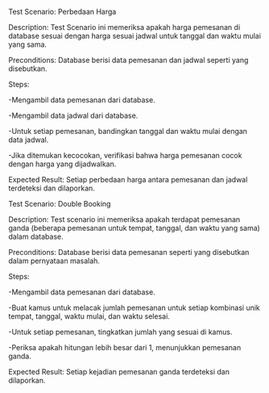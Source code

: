 Test Scenario: Perbedaan Harga

Description: Test Scenario ini memeriksa apakah harga pemesanan di database sesuai dengan harga sesuai jadwal untuk tanggal dan waktu mulai yang sama.

Preconditions: Database berisi data pemesanan dan jadwal seperti yang disebutkan.

Steps:

-Mengambil data pemesanan dari database.

-Mengambil data jadwal dari database.

-Untuk setiap pemesanan, bandingkan tanggal dan waktu mulai dengan data jadwal.

-Jika ditemukan kecocokan, verifikasi bahwa harga pemesanan cocok dengan harga yang dijadwalkan.

Expected Result: Setiap perbedaan harga antara pemesanan dan jadwal terdeteksi dan dilaporkan.


Test Scenario: Double Booking 

Description: Test scenario ini memeriksa apakah terdapat pemesanan ganda (beberapa pemesanan untuk tempat, tanggal, dan waktu yang sama) dalam 
database.

Preconditions: Database berisi data pemesanan seperti yang disebutkan dalam pernyataan masalah.

Steps:

-Mengambil data pemesanan dari database.

-Buat kamus untuk melacak jumlah pemesanan untuk setiap kombinasi unik tempat, tanggal, waktu mulai, dan waktu selesai.

-Untuk setiap pemesanan, tingkatkan jumlah yang sesuai di kamus.

-Periksa apakah hitungan lebih besar dari 1, menunjukkan pemesanan ganda.

Expected Result: Setiap kejadian pemesanan ganda terdeteksi dan dilaporkan.
